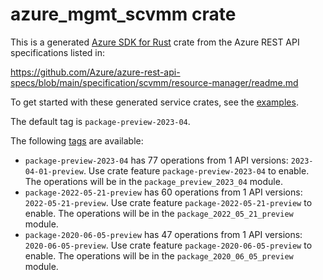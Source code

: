 # azure_mgmt_scvmm crate

This is a generated [Azure SDK for Rust](https://github.com/Azure/azure-sdk-for-rust) crate from the Azure REST API specifications listed in:

https://github.com/Azure/azure-rest-api-specs/blob/main/specification/scvmm/resource-manager/readme.md

To get started with these generated service crates, see the [examples](https://github.com/Azure/azure-sdk-for-rust/blob/main/services/README.md#examples).

The default tag is `package-preview-2023-04`.

The following [tags](https://github.com/Azure/azure-sdk-for-rust/blob/main/services/tags.md) are available:

- `package-preview-2023-04` has 77 operations from 1 API versions: `2023-04-01-preview`. Use crate feature `package-preview-2023-04` to enable. The operations will be in the `package_preview_2023_04` module.
- `package-2022-05-21-preview` has 60 operations from 1 API versions: `2022-05-21-preview`. Use crate feature `package-2022-05-21-preview` to enable. The operations will be in the `package_2022_05_21_preview` module.
- `package-2020-06-05-preview` has 47 operations from 1 API versions: `2020-06-05-preview`. Use crate feature `package-2020-06-05-preview` to enable. The operations will be in the `package_2020_06_05_preview` module.